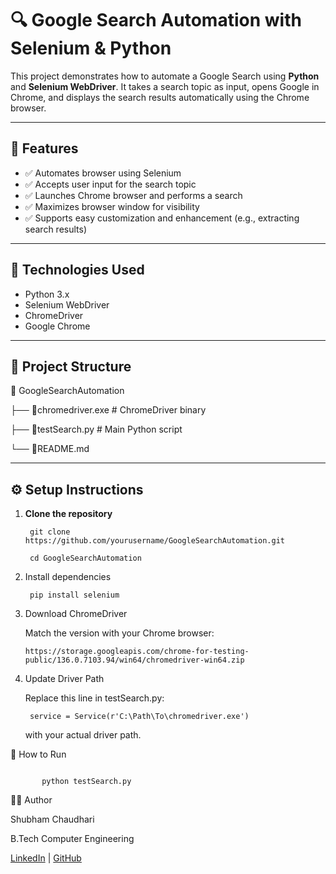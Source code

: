 
# 🔍 Google Search Automation with Selenium & Python

This project demonstrates how to automate a Google Search using **Python** and **Selenium WebDriver**. It takes a search topic as input, opens Google in Chrome, and displays the search results automatically using the Chrome browser.

---

## 📌 Features

- ✅ Automates browser using Selenium
- ✅ Accepts user input for the search topic
- ✅ Launches Chrome browser and performs a search
- ✅ Maximizes browser window for visibility
- ✅ Supports easy customization and enhancement (e.g., extracting search results)

---

## 🧰 Technologies Used

- Python 3.x  
- Selenium WebDriver  
- ChromeDriver  
- Google Chrome  

---

## 📁 Project Structure

📁 GoogleSearchAutomation


├── 📁chromedriver.exe # ChromeDriver binary

├── 📁testSearch.py # Main Python script

└── 📁README.md 

---

## ⚙️ Setup Instructions

1. **Clone the repository**
   
        git clone https://github.com/yourusername/GoogleSearchAutomation.git
   
        cd GoogleSearchAutomation

2. Install dependencies
       
        pip install selenium

3. Download ChromeDriver
   
   Match the version with your Chrome browser:
   
       https://storage.googleapis.com/chrome-for-testing-public/136.0.7103.94/win64/chromedriver-win64.zip

4.   Update Driver Path
     
     Replace this line in testSearch.py:
            
          service = Service(r'C:\Path\To\chromedriver.exe')
      
     with your actual driver path.

🚀 How to Run

```

       python testSearch.py
```

👨‍💻 Author

Shubham Chaudhari

B.Tech Computer Engineering

[LinkedIn](https://www.linkedin.com/in/shubham-chaudhari-249877253/) | [GitHub](https://github.com/Shubhamchaudhari1807)




